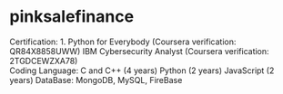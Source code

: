 # pinksalefinance
Certification: 1. Python for Everybody (Coursera verification: QR84X8858UWW) 
IBM Cybersecurity Analyst (Coursera verification: 2TGDCEWZXA78)  
Coding Language:  C and C++ (4 years) 
Python (2 years) 
JavaScript (2 years) 
DataBase: MongoDB, MySQL, FireBase
